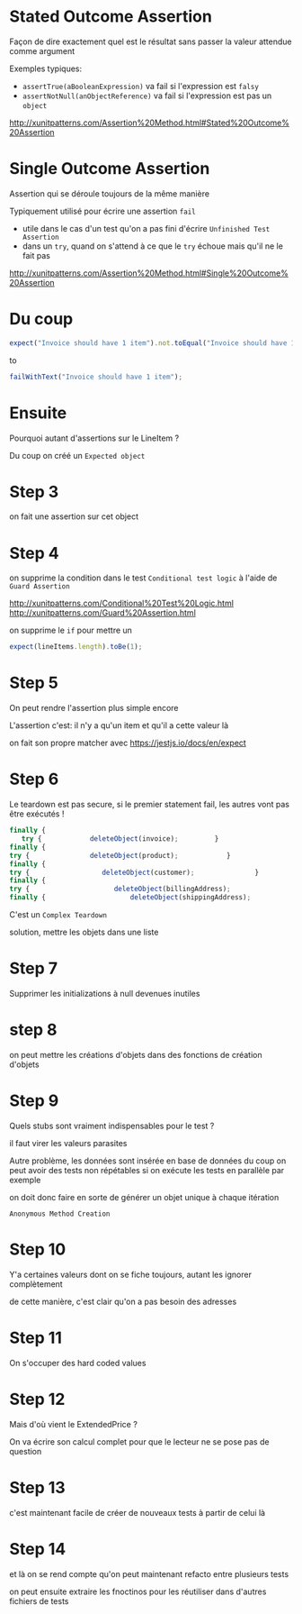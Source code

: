 # Stated Outcome Assertion

Façon de dire exactement quel est le résultat sans passer la valeur attendue comme argument

Exemples typiques:
- `assertTrue(aBooleanExpression)` va fail si l'expression est `falsy`
- `assertNotNull(anObjectReference)` va fail si l'expression est pas un `object`

http://xunitpatterns.com/Assertion%20Method.html#Stated%20Outcome%20Assertion

# Single Outcome Assertion

Assertion qui se déroule toujours de la même manière

Typiquement utilisé pour écrire une assertion `fail`

- utile dans le cas d'un test qu'on a pas fini d'écrire `Unfinished Test Assertion`
- dans un `try`, quand on s'attend à ce que le `try` échoue mais qu'il ne le fait pas

http://xunitpatterns.com/Assertion%20Method.html#Single%20Outcome%20Assertion

# Du coup

```ts
expect("Invoice should have 1 item").not.toEqual("Invoice should have 1 item");
```

to

```ts
failWithText("Invoice should have 1 item");
```

# Ensuite

Pourquoi autant d'assertions sur le LineItem ?

Du coup on créé un `Expected object`

# Step 3

on fait une assertion sur cet object

# Step 4

on supprime la condition dans le test ``Conditional test logic`` à l'aide de `Guard Assertion`

http://xunitpatterns.com/Conditional%20Test%20Logic.html
http://xunitpatterns.com/Guard%20Assertion.html

on supprime le `if` pour mettre un 

```ts
expect(lineItems.length).toBe(1);
```

# Step 5

On peut rendre l'assertion plus simple encore

L'assertion c'est: il n'y a qu'un item et qu'il a cette valeur là

on fait son propre matcher avec https://jestjs.io/docs/en/expect

# Step 6

Le teardown est pas secure, si le premier statement fail, les autres vont pas être exécutés !

```ts
finally {        
   try {            deleteObject(invoice);         } 
finally {            
try {               deleteObject(product);            } 
finally {               
try {                  deleteObject(customer);               } 
finally {                  
try {                     deleteObject(billingAddress);                  } 
finally {                     deleteObject(shippingAddress);                  }               }            }         }
```

C'est un ``Complex Teardown``

solution, mettre les objets dans une liste

# Step 7

Supprimer les initializations à null devenues inutiles

# step 8

on peut mettre les créations d'objets dans des fonctions de création d'objets

# Step 9

Quels stubs sont vraiment indispensables pour le test ?

il faut virer les valeurs parasites

Autre problème, les données sont insérée en base de données
du coup on peut avoir des tests non répétables
si on exécute les tests en parallèle par exemple

on doit donc faire en sorte de générer un objet unique à chaque itération

``Anonymous Method Creation``

# Step 10

Y'a certaines valeurs dont on se fiche toujours, autant les ignorer complètement

de cette manière, c'est clair qu'on a pas besoin des adresses

# Step 11

On s'occuper des hard coded values

# Step 12

Mais d'où vient le ExtendedPrice ?

On va écrire son calcul complet pour que le lecteur ne se pose pas de question

# Step 13

c'est maintenant facile de créer de nouveaux tests à partir de celui là

# Step 14

et là on se rend compte qu'on peut maintenant refacto entre plusieurs tests

on peut ensuite extraire les fnoctinos pour les réutiliser dans d'autres fichiers de tests